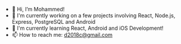 - 👋 Hi, I’m Mohammed!
- 🔭 I'm currently working on a few projects involving React, Node.js, Express, PostgreSQL and Android
- 📱 I'm currently learning React, Android and iOS Development!
- 📫 How to reach me: d2018c@gmail.com








<!---
:)
--->
